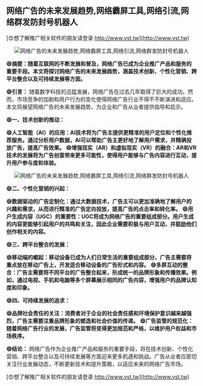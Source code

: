 ## **网络广告的未来发展趋势,网络霸屏工具,网络引流,网络群发防封号机器人**

[😍想了解推广相关软件的朋友请登录 http://www.vst.tw](http://www.vst.tw)

 <center><img src="https://vst.tw/MP4/tuiguang/png/2.png" alt="网络广告的未来发展趋势,网络霸屏工具,网络引流,网络群发防封号机器人"></center>

**😄摘要：随着互联网的不断发展和普及，网络广告已成为企业推广产品和服务的重要手段。本文将探讨网络广告的未来发展趋势，涵盖技术创新、个性化营销、跨平台整合以及可持续发展等方面。**

**😄引言：**
随着数字科技的迅猛发展，网络广告在过去几年取得了巨大的成功。然而，市场竞争的加剧和用户行为的变化使得网络广告行业不得不不断演进和适应。本文将展望网络广告的未来发展趋势，为企业和广告从业者提供指导和启示。

**😄一、技术创新的推动：**

**😄人工智能（AI）的应用：AI技术将为广告主提供更精准的用户定位和个性化推荐服务。通过分析用户数据，AI可以帮助广告主更好地了解用户需求，并精确投放广告，提高广告效果。**
**😄增强现实（AR）和虚拟现实（VR）的融合：AR和VR技术的发展将为广告创意带来更多可能性，使得用户能够与广告内容进行互动，提升用户参与度和体验。**

 <center><img src="https://vst.tw/MP4/tuiguang/png/0.png" alt="网络广告的未来发展趋势,网络霸屏工具,网络引流,网络群发防封号机器人"></center>

**😄二、个性化营销的兴起：**

**😄数据驱动的广告定制化：通过大数据技术，广告主可以更加准确地了解用户的兴趣和需求，从而进行精准的广告定向投放，提高广告的点击率和转化率。**
**😄用户生成内容（UGC）的重要性：UGC将成为网络广告的重要组成部分。用户生成的内容更能够引起用户的共鸣和关注，因此企业需要积极与用户互动，并鼓励他们创作相关的内容。**

**😄三、跨平台整合的发展：**

**😄移动端的崛起：移动设备已成为人们日常生活的重要组成部分，广告主需要将重点放在移动广告上，开发适合移动设备的广告形式和内容。**
**😄多屏互动的整合：广告主需要将不同平台的广告整合起来，形成统一的品牌形象和传播效果。例如，通过电视、手机和电脑等多个屏幕展示相同的广告内容，增强用户的品牌认知度和印象。**

**😄四、可持续发展的追求：**

**😄品牌社会责任的关注：消费者对于企业的社会责任感和环境保护意识越来越强烈，广告主需要注重品牌形象的塑造和社会价值的传递。**
**😄广告监管的规范化：随着网络广告行业的发展，广告监管将变得更加规范和严格，以维护用户权益和市场秩序。**

**😄结论：**
网络广告作为企业推广产品和服务的重要手段，将在技术创新、个性化营销、跨平台整合以及可持续发展等方面迎来更多机遇和挑战。广告从业者应密切关注行业发展动态，不断更新技术和提升策略，以适应未来的网络广告市场。

[😍想了解推广相关软件的朋友请登录 http://www.vst.tw](http://www.vst.tw)



